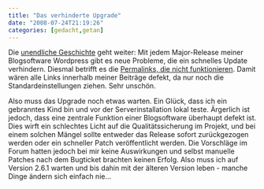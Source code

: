 ```yaml
---
title: "Das verhinderte Upgrade"
date: "2008-07-24T21:19:26"
categories: [gedacht,getan]
---
```


Die [unendliche Geschichte](/2007/09/30/lost-in-updates/) geht weiter: Mit jedem Major-Release meiner Blogsoftware Wordpress gibt es neue Probleme, die ein schnelles Update verhindern. Diesmal betrifft es die [Permalinks, die nicht funktionieren](http://wordpress.org/support/topic/189058). Damit wären alle Links innerhalb meiner Beiträge defekt, da nur noch die Standardeinstellungen ziehen. Sehr unschön.

Also muss das Upgrade noch etwas warten. Ein Glück, dass ich ein gebranntes Kind bin und vor der Serverinstallation lokal teste. Ärgerlich ist jedoch, dass eine zentrale Funktion einer Blogsoftware überhaupt defekt ist. Dies wirft ein schlechtes Licht auf die Qualitätssicherung im Projekt, und bei einem solchen Mängel sollte entweder das Release sofort zurückgezogen werden oder ein schneller Patch veröffentlicht werden. Die Vorschläge im Forum hatten jedoch bei mir keine Auswirkungen und selbst manuelle Patches nach dem Bugticket brachten keinen Erfolg. Also muss ich auf Version 2.6.1 warten und bis dahin mit der älteren Version leben - manche Dinge ändern sich einfach nie...
